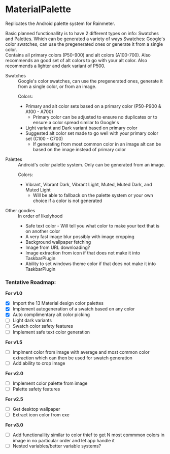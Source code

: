 # MaterialPalette
Replicates the Android palette system for Rainmeter.

Basic planned functionallity is to have 2 different types on info: Swatches and Palettes. Which can be generated a variety of ways 
Swatches: Google's color swatches, can use the pregenerated ones or generate it from a single color.  
  Contains all primary colors (P50-900) and alt colors (A100-700). Also recommends an good set of alt colors to go with your alt color. Also recommends a lighter and dark variant of P500. 

<dl>
  <dt>Swatches</dt>
  <dd>Google's color swatches, can use the pregenerated ones, generate it from a single color, or from an image.  
  
  Colors:
  <ul>
    <li>Primary and alt color sets based on a primary color (P50-P900 & A100 - A700)
    <ul><li>Primary color can be adjusted to ensure no duplicates or to ensure a color spread similar to Google's</li></ul></li>
    <li>Light variant and Dark variant based on primary color</li>
    <li>Suggested alt color set made to go well with your primary color set (C100 - C700)
        <ul><li>If generating from most common color in an image alt can be based on the image instead of primary color</li></ul></li>
  </ul>  
  </dd>

  <dt>Palettes</dt>
  <dd>Android's color palette system. Only can be generated from an image. 
  
  Colors:
  <ul>
    <li> Vibrant, Vibrant Dark, Vibrant Light, Muted, Muted Dark, and Muted Light
    <ul><li>Will be able to fallback on the palette system or your own choice if a color is not generated</li></ul></li>
  </ul>
  </dd>
  
  
  <dt>Other goodies</dt>
  <dd>In order of likelyhood 
  <ul>
    <li>Safe text color - Will tell you what color to make your text that is on another color</li>
    <li>A very fast image blur possibly with image cropping</li>
    <li>Background wallpaper fetching</li>
    <li>Image from URL downloading?</li>
    <li>Image extraction from icon if that does not make it into TaskbarPlugin</li>
    <li>Ability to set windows theme color if that does not make it into TaskbarPlugin</li>
  </ul>  
  </dd>
</dl>

### Tentative Roadmap:
**For v1.0**  
- [x] Import the 13 Material design color palettes  
- [x] Implement autogeneration of a swatch based on any color  
- [x] Auto complimentary alt color picking  
- [ ] Light dark variants  
- [ ] Swatch color safety features  
- [ ] Implement safe text color generation  

**For v1.5**   
- [ ] Implment color from image with average and most common color extraction which can then be used for swatch generation  
- [ ] Add ability to crop image  

**For v2.0**  
- [ ] Implement color palette from image  
- [ ] Palette safety features  

**For v2.5**  
- [ ] Get desktop wallpaper  
- [ ] Extract icon color from exe  

**For v3.0**  
- [ ] Add functionallity similar to color thief to get N most commmon colors in image in no particular order and let app handle it
- [ ] Nested variables/better variable systems?
